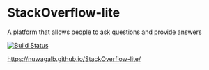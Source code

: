 # StackOverflow-lite
A platform that allows people to ask questions and provide answers

[![Build Status](https://travis-ci.org/nuwagalb/StackOverflow-lite.svg?branch=master)](https://travis-ci.org/nuwagalb/StackOverflow-lite)


https://nuwagalb.github.io/StackOverflow-lite/
